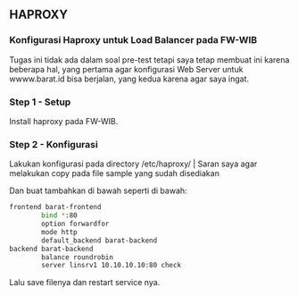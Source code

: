 ## HAPROXY
### Konfigurasi Haproxy untuk Load Balancer pada FW-WIB
Tugas ini tidak ada dalam soal pre-test tetapi saya tetap membuat ini karena beberapa hal, yang pertama agar konfigurasi Web Server untuk wwww.barat.id bisa berjalan, yang kedua karena agar saya ingat.
### Step 1 - Setup
Install haproxy pada FW-WIB.
### Step 2 - Konfigurasi
Lakukan konfigurasi pada directory /etc/haproxy/ | Saran saya agar melakukan copy pada file sample yang sudah disediakan

Dan buat tambahkan di bawah seperti di bawah:
```bash
frontend barat-frontend
        bind *:80
        option forwardfor
        mode http
        default_backend barat-backend
backend barat-backend
        balance roundrobin
        server linsrv1 10.10.10.10:80 check
```
Lalu save filenya dan restart service nya.
